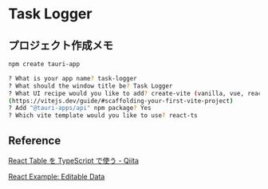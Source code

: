 # Task Logger

## プロジェクト作成メモ

```bash
npm create tauri-app
```

```bash
? What is your app name? task-logger
? What should the window title be? Task Logger
? What UI recipe would you like to add? create-vite (vanilla, vue, react, svelte, preact, lit)
(https://vitejs.dev/guide/#scaffolding-your-first-vite-project)
? Add "@tauri-apps/api" npm package? Yes
? Which vite template would you like to use? react-ts
```

## Reference

[React Table を TypeScript で使う - Qiita](https://qiita.com/kurab/items/93c56277451e96f2b1eb)

[React Example: Editable Data](https://tanstack.com/table/v8/docs/examples/react/editable-data?from=reactTableV7)

